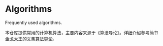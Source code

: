 # Algorithms
Frequently used algorithms.

本仓库提供常用的计算机算法，主要内容来源于《算法导论》。详细介绍参考简书[金戈大王](http://www.jianshu.com/users/8a84489c965c/latest_articles)的文集[算法导论](http://www.jianshu.com/notebooks/6743681/latest)。
